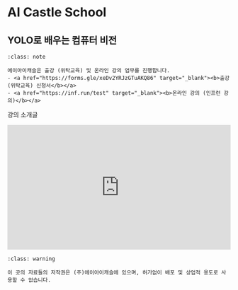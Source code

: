 # AI Castle School

## YOLO로 배우는 컴퓨터 비전


```{admonition} <b>교육 문의</b>  
:class: note

에이아이캐슬은 출강 (위탁교육) 및 온라인 강의 업무를 진행합니다.
- <a href="https://forms.gle/xeDv2YRJzGTuAKQ86" target="_blank"><b>출강 (위탁교육) 신청서</b></a>
- <a href="https://inf.run/test" target="_blank"><b>온라인 강의 (인프런 강의)</b></a>
```



강의 소개글



<center>
<div style="position:relative; width:100%; padding-bottom:56%; max-width:640px;">
    <iframe 
        src="https://www.youtube.com/embed/zusmtXsAElA" 
        style="position:absolute; top:0; left:0; width:100%; height:100%;"
        title="YouTube video player" frameborder="0" allow="accelerometer; autoplay; clipboard-write; encrypted-media; gyroscope; picture-in-picture; web-share" allowfullscreen></iframe>
</div>
</center>



```{admonition} <b>저작권 안내</b>  
:class: warning

이 곳의 자료들의 저작권은 (주)에이아이캐슬에 있으며, 허가없이 배포 및 상업적 용도로 사용할 수 없습니다.
```